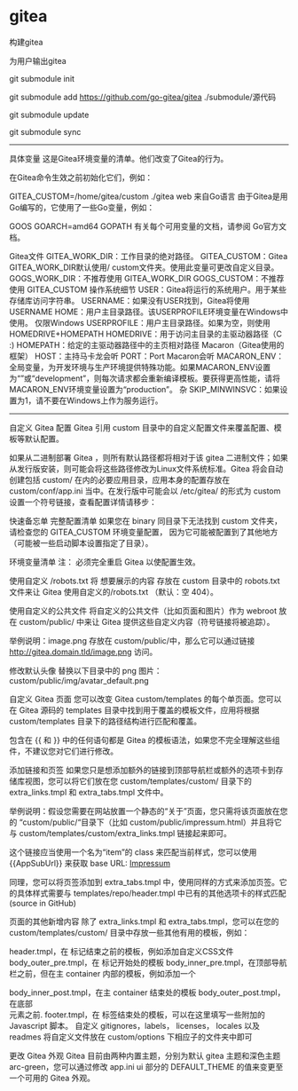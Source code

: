 # gitea
构建gitea


为用户输出gitea


git submodule init

git submodule add https://github.com/go-gitea/gitea ./submodule/源代码

git submodule update

git submodule sync


--------


具体变量
这是Gitea环境变量的清单。他们改变了Gitea的行为。

在Gitea命令生效之前初始化它们，例如：

GITEA_CUSTOM=/home/gitea/custom ./gitea web
来自Go语言
由于Gitea是用Go编写的，它使用了一些Go变量，例如：

GOOS
GOARCH=amd64
GOPATH
有关每个可用变量的文档，请参阅 Go官方文档。

Gitea文件
GITEA_WORK_DIR：工作目录的绝对路径。
GITEA_CUSTOM：Gitea GITEA_WORK_DIR默认使用/ custom文件夹。使用此变量可更改自定义目录。
GOGS_WORK_DIR：不推荐使用 GITEA_WORK_DIR
GOGS_CUSTOM：不推荐使用 GITEA_CUSTOM
操作系统细节
USER：Gitea将运行的系统用户。用于某些存储库访问字符串。
USERNAME：如果没有USER找到，Gitea将使用USERNAME
HOME：用户主目录路径。该USERPROFILE环境变量在Windows中使用。
仅限Windows
USERPROFILE：用户主目录路径。如果为空，则使用HOMEDRIVE+HOMEPATH
HOMEDRIVE：用于访问主目录的主驱动器路径（C :)
HOMEPATH：给定的主驱动器路径中的主页相对路径
Macaron（Gitea使用的框架）
HOST：主持马卡龙会听
PORT：Port Macaron会听
MACARON_ENV：全局变量，为开发环境与生产环境提供特殊功能。如果MACARON_ENV设置为“”或“development”，则每次请求都会重新编译模板。要获得更高性能，请将MACARON_ENV环境变量设置为“production”。
杂
SKIP_MINWINSVC：如果设置为1，请不要在Windows上作为服务运行。



--------------
自定义 Gitea 配置
Gitea 引用 custom 目录中的自定义配置文件来覆盖配置、模板等默认配置。

如果从二进制部署 Gitea ，则所有默认路径都将相对于该 gitea 二进制文件；如果从发行版安装，则可能会将这些路径修改为Linux文件系统标准。Gitea 将会自动创建包括 custom/ 在内的必要应用目录，应用本身的配置存放在 custom/conf/app.ini 当中。在发行版中可能会以 /etc/gitea/ 的形式为 custom 设置一个符号链接，查看配置详情请移步：

快速备忘单
完整配置清单
如果您在 binary 同目录下无法找到 custom 文件夹，请检查您的 GITEA_CUSTOM 环境变量配置， 因为它可能被配置到了其他地方（可能被一些启动脚本设置指定了目录）。

环境变量清单
注： 必须完全重启 Gitea 以使配置生效。

使用自定义 /robots.txt
将 想要展示的内容 存放在 custom 目录中的 robots.txt 文件来让 Gitea 使用自定义的/robots.txt （默认：空 404）。

使用自定义的公共文件
将自定义的公共文件（比如页面和图片）作为 webroot 放在 custom/public/ 中来让 Gitea 提供这些自定义内容（符号链接将被追踪）。

举例说明：image.png 存放在 custom/public/中，那么它可以通过链接 http://gitea.domain.tld/image.png 访问。

修改默认头像
替换以下目录中的 png 图片： custom/public/img/avatar\_default.png

自定义 Gitea 页面
您可以改变 Gitea custom/templates 的每个单页面。您可以在 Gitea 源码的 templates 目录中找到用于覆盖的模板文件，应用将根据 custom/templates 目录下的路径结构进行匹配和覆盖。

包含在 {{ 和 }} 中的任何语句都是 Gitea 的模板语法，如果您不完全理解这些组件，不建议您对它们进行修改。

添加链接和页签
如果您只是想添加额外的链接到顶部导航栏或额外的选项卡到存储库视图，您可以将它们放在您 custom/templates/custom/ 目录下的 extra_links.tmpl 和 extra_tabs.tmpl 文件中。

举例说明：假设您需要在网站放置一个静态的“关于”页面，您只需将该页面放在您的 “custom/public/“目录下（比如 custom/public/impressum.html）并且将它与 custom/templates/custom/extra_links.tmpl 链接起来即可。

这个链接应当使用一个名为“item”的 class 来匹配当前样式，您可以使用 {{AppSubUrl}} 来获取 base URL: <a class="item" href="{{AppSubUrl}}/impressum.html">Impressum</a>

同理，您可以将页签添加到 extra_tabs.tmpl 中，使用同样的方式来添加页签。它的具体样式需要与 templates/repo/header.tmpl 中已有的其他选项卡的样式匹配 (source in GitHub)

页面的其他新增内容
除了 extra_links.tmpl 和 extra_tabs.tmpl，您可以在您的 custom/templates/custom/ 目录中存放一些其他有用的模板，例如：

header.tmpl，在 <head> 标记结束之前的模板，例如添加自定义CSS文件
body_outer_pre.tmpl，在 <body> 标记开始处的模板
body_inner_pre.tmpl，在顶部导航栏之前，但在主 container 内部的模板，例如添加一个 <div class="full height">
body_inner_post.tmpl，在主 container 结束处的模板
body_outer_post.tmpl，在底部 <footer> 元素之前.
footer.tmpl，在 <body> 标签结束处的模板，可以在这里填写一些附加的 Javascript 脚本。
自定义 gitignores，labels， licenses， locales 以及 readmes
将自定义文件放在 custom/options 下相应子的文件夹中即可

更改 Gitea 外观
Gitea 目前由两种内置主题，分别为默认 gitea 主题和深色主题 arc-green，您可以通过修改 app.ini ui 部分的 DEFAULT_THEME 的值来变更至一个可用的 Gitea 外观。
